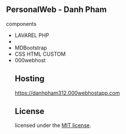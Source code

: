 

## PersonalWeb - Danh Pham
<p> components </p>
<ul>
<li> LAVAREL PHP <li>
<li> MDBootstrap </li>
<li> CSS HTML CUSTOM </li>
<li> 000webhost </li>



## Hosting

https://danhpham312.000webhostapp.com


## License

licensed under the [MIT license](http://opensource.org/licenses/MIT).
